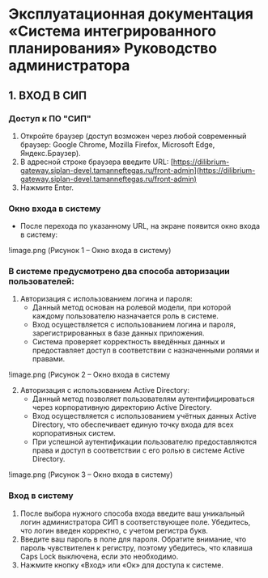 
# Эксплуатационная документация «Система интегрированного планирования» Руководство администратора

## 1. ВХОД В СИП

### Доступ к ПО "СИП"

1. Откройте браузер (доступ возможен через любой современный браузер: Google Chrome, Mozilla Firefox, Microsoft Edge, Яндекс.Браузер).
2. В адресной строке браузера введите URL:
   [https://dilibrium-gateway.siplan-devel.tamanneftegas.ru/front-admin](https://dilibrium-gateway.siplan-devel.tamanneftegas.ru/front-admin)
3. Нажмите Enter.

### Окно входа в систему

- После перехода по указанному URL, на экране появится окно входа в систему:


!image.png (Рисунок 1 – Окно входа в систему)


### В системе предусмотрено два способа авторизации пользователей:

1. Авторизация с использованием логина и пароля:
    - Данный метод основан на ролевой модели, при которой каждому пользователю назначается роль в системе.
    - Вход осуществляется с использованием логина и пароля, зарегистрированных в базе данных приложения.
    - Система проверяет корректность введённых данных и предоставляет доступ в соответствии с назначенными ролями и правами.


!image.png (Рисунок 2 – Окно входа в систему


2. Авторизация с использованием Active Directory:
    - Данный метод позволяет пользователям аутентифицироваться через корпоративную директорию Active Directory.
    - Вход осуществляется с использованием учётных данных Active Directory, что обеспечивает единую точку входа для всех корпоративных систем.
    - При успешной аутентификации пользователю предоставляются права и доступ в соответствии с его ролью в системе Active Directory.

!image.png (Рисунок 3 – Окно входа в систему)

### Вход в систему

1. После выбора нужного способа входа введите ваш уникальный логин администратора СИП в соответствующее поле. Убедитесь, что логин введен корректно, с учетом регистра букв.
2. Введите ваш пароль в поле для пароля. Обратите внимание, что пароль чувствителен к регистру, поэтому убедитесь, что клавиша Caps Lock выключена, если это необходимо.
3. Нажмите кнопку «Вход» или «Ок» для доступа к системе.